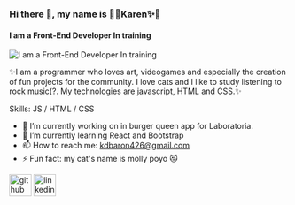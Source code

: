 ### Hi there 👋, my name is 🌸✨Karen✨🌸
#### I am a Front-End Developer In training
![I am a Front-End Developer In training](https://i.pinimg.com/originals/1a/99/8d/1a998d70c34485255b2a60110282ac6b.jpg)

✨I am a programmer who loves art, videogames and especially the creation of fun projects for the community. I love cats and I like to study listening to rock music(?. My technologies are javascript, HTML and CSS.✨

Skills:  JS / HTML / CSS

- 🔭 I’m currently working on in burger queen app for Laboratoria. 
- 🌱 I’m currently learning React and Bootstrap 
- 📫 How to reach me: kdbaron426@gmail.com 
- ⚡ Fun fact: my cat's name is molly poyo 😻

[<img src='https://www.iconsdb.com/icons/preview/white/github-11-xxl.png' alt='github' height='40'>](https://github.com/https://github.com/Dan13l4)  [<img src='https://iconsplace.com/wp-content/uploads/_icons/ffffff/256/png/linkedin-icon-18-256.png' alt='linkedin' height='40'>](https://www.linkedin.com/in/https://www.linkedin.com/in/karen-daniela-baron-ramirez-558657208//)  



